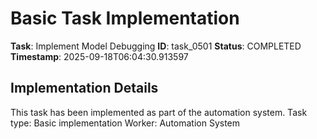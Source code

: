 # Basic Task Implementation

**Task**: Implement Model Debugging
**ID**: task_0501
**Status**: COMPLETED
**Timestamp**: 2025-09-18T06:04:30.913597

## Implementation Details

This task has been implemented as part of the automation system.
Task type: Basic implementation
Worker: Automation System
